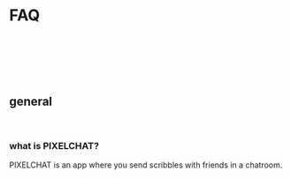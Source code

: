 # FAQ

&nbsp;

&nbsp;

&nbsp;


## general

&nbsp;

### what is PIXELCHAT?

PIXELCHAT is an app where you send scribbles with friends in a chatroom.

&nbsp;